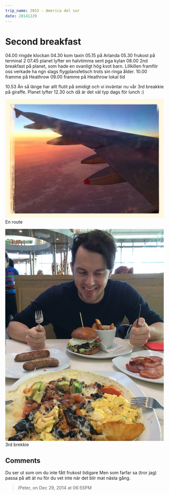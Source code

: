 ```yaml
---
trip_name: 2015 - America del sur
date: 20141229
---
```


# Second breakfast

04.00 ringde klockan
04.30 kom taxin
05.15 på Arlanda
05.30 frukost på terminal 2
07.45 planet lyfter en halvtimma sent pga kylan
08.00 2nd breakfast på planet, som hade en ovanligt hög kvot barn. Lillkillen framför oss verkade ha ngn slags flygplansfetisch trots sin ringa ålder.
10.00 framme på Heathrow
09.00 framme på Heathrow lokal tid

10.53 Än så länge har allt flutit på smidigt och vi inväntar nu vår 3rd breakkie på giraffe. Planet lyfter 12.30 och då är det väl typ dags för lunch :)

![](images/1.1419849875.en-route.jpg)
En route

![](images/1.1419849875.3rd-breakkie.jpg)
3rd brekkie

## Comments

Du ser ut som om du inte fått frukost tidigare
Men som farfar sa (tror jag) passa på att ät nu för du vet inte när det blir mat nästa gång.
> /Peter, on Dec 29, 2014 at 06:55PM
